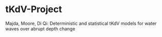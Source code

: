 # tKdV-Project
Majda, Moore, Di Qi: Deterministic and statistical tKdV models for water waves over abrupt depth change
